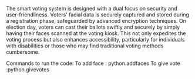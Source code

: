 The smart voting system is designed with a dual focus on security and user-friendliness. Voters' 
facial data is securely captured and stored during a registration phase, safeguarded by advanced 
encryption techniques. On election day, voters can cast their ballots swiftly and securely by 
simply having their faces scanned at the voting kiosk. This not only expedites the voting 
process but also enhances accessibility, particularly for individuals with disabilities or those 
who may find traditional voting methods cumbersome. 

Commands to run the code:
To add face : python.addfaces
To give vote :python.givevotes
